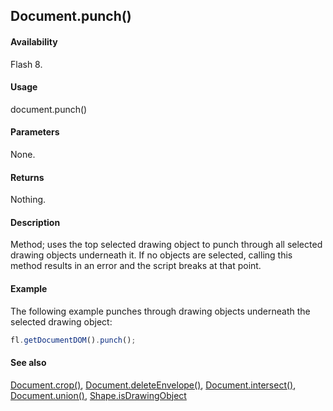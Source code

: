 ## Document.punch()

#### Availability

Flash 8.

#### Usage

document.punch()

#### Parameters

None.

#### Returns

Nothing.

#### Description

Method; uses the top selected drawing object to punch through all selected drawing objects underneath it. If no objects are selected, calling this method results in an error and the script breaks at that point.

#### Example

The following example punches through drawing objects underneath the selected drawing object:

```javascript
fl.getDocumentDOM().punch();
```

#### See also

[Document.crop()](../Document_object/Document37.md), [Document.deleteEnvelope()](../Document_object/Document41.md), [Document.intersect()](../Document_object/Document97.md), [Document.union()](../Document_object/Document6120.md), [Shape.isDrawingObject](../Shape_object/Shape6.md)
